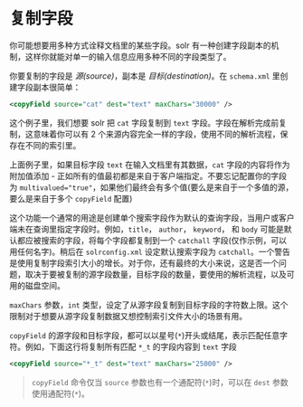 # 复制字段

你可能想要用多种方式诠释文档里的某些字段。solr 有一种创建字段副本的机制，这样你就能对单一的输入信息应用多种不同的字段类型了。

你要复制的字段是 *源(source)*，副本是 *目标(destination)*。在 `schema.xml` 里创建字段副本很简单：

```xml
<copyField source="cat" dest="text" maxChars="30000" />
```

这个例子里，我们想要 solr 把 `cat` 字段复制到 `text` 字段。字段在解析完成前复制，这意味着你可以有 2 个来源内容完全一样的字段，使用不同的解析流程，保存在不同的索引里。

上面例子里，如果目标字段 `text` 在输入文档里有其数据，`cat` 字段的内容将作为附加值添加 - 正如所有的值最初都是来自于客户端指定。不要忘记配置你的字段为 `multivalued="true"`，如果他们最终会有多个值(要么是来自于一个多值的源，要么是来自于多个 `copyField` 配置)

这个功能一个通常的用途是创建单个搜索字段作为默认的查询字段，当用户或客户端未在查询里指定字段时。例如，`title`， `author`， `keyword`， 和 `body` 可能是默认都应被搜索的字段，将每个字段都复制到一个 `catchall` 字段(仅作示例，可以用任何名字)。稍后在 `solrconfig.xml` 设定默认搜索字段为 `catchall`。一个警告是使用复制字段索引大小的增长。对于你，还有最终的大小来说，这是否一个问题，取决于要被复制的源字段数量，目标字段的数量，要使用的解析流程，以及可用的磁盘空间。

`maxChars` 参数，`int` 类型，设定了从源字段复制到目标字段的字符数上限。这个限制对于想要从源字段复制数据又想控制索引文件大小的场景有用。

`copyField` 的源字段和目标字段，都可以以星号(`*`)开头或结尾，表示匹配任意字符。例如，下面这行将复制所有匹配 `*_t` 的字段内容到 `text` 字段

```xml
<copyField source="*_t" dest="text" maxChars="25000" />
```

> `copyField` 命令仅当 `source` 参数也有一个通配符(`*`)时，可以在 `dest` 参数使用通配符(`*`)。